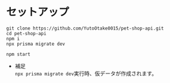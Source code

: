 
# セットアップ

```
git clone https://github.com/YutoOtake0015/pet-shop-api.git
cd pet-shop-api
npm i
npx prisma migrate dev
```

```
npm start
```

- 補足</br>
  `npx prisma migrate dev`実行時、仮データが作成されます。
